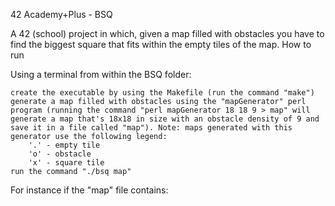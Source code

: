 42 Academy+Plus - BSQ

A 42 (school) project in which, given a map filled with obstacles you have to find the biggest square that fits within the empty tiles of the map.
How to run

Using a terminal from within the BSQ folder:

    create the executable by using the Makefile (run the command "make")
    generate a map filled with obstacles using the "mapGenerator" perl program (running the command "perl mapGenerator 18 18 9 > map" will generate a map that's 18x18 in size with an obstacle density of 9 and save it in a file called "map"). Note: maps generated with this generator use the following legend:
        '.' - empty tile
        'o' - obstacle
        'x' - square tile
    run the command "./bsq map"

For instance if the "map" file contains:

